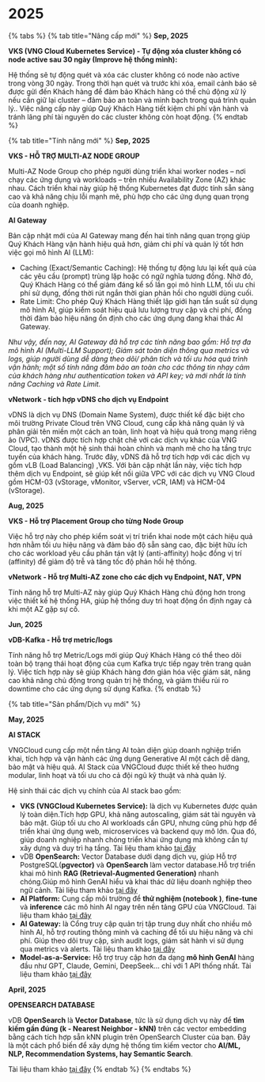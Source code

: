 # 2025

{% tabs %}
{% tab title="Nâng cấp mới" %}
**Sep, 2025**

**VKS (VNG Cloud Kubernetes Service) - Tự động xóa cluster không có node active sau 30 ngày (Improve hệ thống mình):**&#x20;

Hệ thống sẽ tự động quét và xóa các cluster không có node nào active trong vòng 30 ngày. Trong thời hạn quét và trước khi xóa, email cảnh báo sẽ được gửi đến Khách hàng để đảm bảo Khách hàng có thể chủ động xử lý nếu cần giữ lại cluster – đảm bảo an toàn và minh bạch trong quá trình quản lý.. Việc nâng cấp này giúp Quý Khách Hàng tiết kiệm chi phí vận hành và tránh lãng phí tài nguyên do các cluster không còn hoạt động.
{% endtab %}

{% tab title="Tính năng mới" %}
**Sep, 2025**

**VKS - HỖ TRỢ MULTI-AZ NODE GROUP**

Multi-AZ Node Group cho phép người dùng triển khai worker nodes – nơi chạy các ứng dụng và workloads – trên nhiều Availability Zone (AZ) khác nhau. Cách triển khai này giúp hệ thống Kubernetes đạt được tính sẵn sàng cao và khả năng chịu lỗi mạnh mẽ, phù hợp cho các ứng dụng quan trọng của doanh nghiệp.

**AI Gateway**

Bản cập nhật mới của AI Gateway mang đến hai tính năng quan trọng giúp Quý Khách Hàng vận hành hiệu quả hơn, giảm chi phí và quản lý tốt hơn việc gọi mô hình AI (LLM):

* Caching (Exact/Semantic Caching): Hệ thống tự động lưu lại kết quả của các yêu cầu (prompt) trùng lặp hoặc có ngữ nghĩa tương đồng. Nhờ đó, Quý Khách Hàng có thể giảm đáng kể số lần gọi mô hình LLM, tối ưu chi phí sử dụng, đồng thời rút ngắn thời gian phản hồi cho người dùng cuối.
* Rate Limit: Cho phép Quý Khách Hàng thiết lập giới hạn tần suất sử dụng mô hình AI, giúp kiểm soát hiệu quả lưu lượng truy cập và chi phí, đồng thời đảm bảo hiệu năng ổn định cho các ứng dụng đang khai thác AI Gateway.

_Như vậy, đến nay, AI Gateway đã hỗ trợ các tính năng bao gồm: Hỗ trợ đa mô hình AI (Multi-LLM Support); Giám sát toàn diện thông qua metrics và logs, giúp người dùng dễ dàng theo dõi/ phân tích và tối ưu hóa quá trình vận hành; một số tính năng đảm bảo an toàn cho các thông tin nhạy cảm của khách hàng như authentication token và API key; và mới nhất là tính năng Caching và Rate Limit._

**vNetwork - tích hợp vDNS cho dịch vụ Endpoint**

vDNS là dịch vụ DNS (Domain Name System), được thiết kế đặc biệt cho môi trường Private Cloud trên VNG Cloud, cung cấp khả năng quản lý và phân giải tên miền một cách an toàn, linh hoạt và hiệu quả trong mạng riêng ảo (VPC). vDNS được tích hợp chặt chẽ với các dịch vụ khác của VNG Cloud, tạo thành một hệ sinh thái hoàn chỉnh và mạnh mẽ cho hạ tầng trực tuyến của khách hàng. Trước đây, vDNS đã hỗ trợ tích hợp với các dịch vụ gồm vLB (Load Balancing) ,VKS. Với bản cập nhật lần này, việc tích hợp thêm dịch vụ Endpoint, sẽ giúp kết nối giữa VPC với các dịch vụ VNG Cloud gồm HCM-03 (vStorage, vMonitor, vServer, vCR, IAM) và HCM-04 (vStorage).

**Aug, 2025**

**VKS - Hỗ trợ Placement Group cho từng Node Group**

Việc hỗ trợ này cho phép kiểm soát vị trí triển khai node một cách hiệu quả hơn nhằm tối ưu hiệu năng và đảm bảo độ sẵn sàng cao, đặc biệt hữu ích cho các workload yêu cầu phân tán vật lý (anti-affinity) hoặc đồng vị trí (affinity) để giảm độ trễ và tăng tốc độ phản hồi hệ thống.

**vNetwork -  Hỗ trợ Multi-AZ zone cho các dịch vụ Endpoint, NAT, VPN**&#x20;

Tính năng hỗ trợ Multi-AZ này giúp Quý Khách Hàng chủ động hơn trong việc thiết kế hệ thống HA, giúp hệ thống duy trì hoạt động ổn định ngay cả khi một AZ gặp sự cố.

**Jun, 2025**

**vDB-Kafka - Hỗ trợ metric/logs**

Tính năng hỗ trợ Metric/Logs mới giúp Quý Khách Hàng có thể theo dõi toàn bộ trạng thái hoạt động của cụm Kafka trực tiếp ngay trên trang quản lý. Việc tích hợp này sẽ giúp Khách hàng đơn giản hóa việc giám sát, nâng cao khả năng chủ động trong quản trị hệ thống, và giảm thiểu rủi ro downtime cho các ứng dụng sử dụng Kafka.
{% endtab %}

{% tab title="Sản phẩm/Dịch vụ mới" %}


**May, 2025**

**AI STACK**

VNGCloud cung cấp một nền tảng AI toàn diện giúp doanh nghiệp triển khai, tích hợp và vận hành các ứng dụng Generative AI một cách dễ dàng, bảo mật và hiệu quả. AI Stack của VNGCloud được thiết kế theo hướng modular, linh hoạt và tối ưu cho cả đội ngũ kỹ thuật và nhà quản lý.

Hệ sinh thái các dịch vụ chính của AI stack bao gồm:

* **VKS (VNGCloud Kubernetes Service):** là dịch vụ Kubernetes được quản lý toàn diện.Tích hợp GPU, khả năng autoscaling, giám sát tài nguyên và bảo mật. Giúp tối ưu cho AI workloads cần GPU, nhưng cũng phù hợp để triển khai ứng dụng web, microservices và backend quy mô lớn. Qua đó, giúp doanh nghiệp nhanh chóng triển khai ứng dụng mà không cần tự xây dựng và duy trì hạ tầng. Tài liệu tham khảo [tại đây](../../vks/)
* vDB **OpenSearch:** Vector Database dưới dạng dịch vụ, giúp Hỗ trợ PostgreSQL(**pgvector)** và **OpenSearch** làm vector database.Hỗ trợ triển khai mô hình **RAG (Retrieval-Augmented Generation)** nhanh chóng.Giúp mô hình GenAI hiểu và khai thác dữ liệu doanh nghiệp theo ngữ cảnh. Tài liệu tham khảo [tại đây](../../vdb/opensearch-cluster-database-ods/)
* **AI Platform:** Cung cấp môi trường để **thử nghiệm (notebook )**, **fine-tune** và **inference** các mô hình AI ngay trên nền tảng GPU của VNGCloud. Tài liệu tham khảo [tại đây](../../ai-stack/ai-platform/)
* **AI Gateway:** là Cổng truy cập quản trị tập trung duy nhất cho nhiều mô hình AI, hỗ trợ routing thông minh và caching để tối ưu hiệu năng và chi phí. Giúp theo dõi truy cập, sinh audit logs, giám sát hành vi sử dụng qua metrics và alerts. Tài liệu tham khảo [tại đây](../../ai-stack/ai-gateway/)
* **Model-as-a-Service:** Hỗ trợ truy cập hơn đa dạng **mô hình GenAI** hàng đầu như GPT, Claude, Gemini, DeepSeek... chỉ với 1 API thống nhất. Tài liệu tham khảo [tại đây](../../ai-stack/ai-platform/model-as-a-service/)



**April, 2025**

**OPENSEARCH DATABASE**

vDB **OpenSearch** là **Vector Database**, tức là sử dụng dịch vụ này để **tìm kiếm gần đúng (k - Nearest Neighbor - kNN)** trên các vector embedding bằng cách tích hợp sẵn kNN plugin trên OpenSearch Cluster của bạn. Đây là một cách phổ biến để xây dựng hệ thống tìm kiếm vector cho **AI/ML, NLP, Recommendation Systems, hay Semantic Search**.

Tài liệu tham khảo [tại đây](../../vdb/opensearch-cluster-database-ods/)
{% endtab %}
{% endtabs %}





